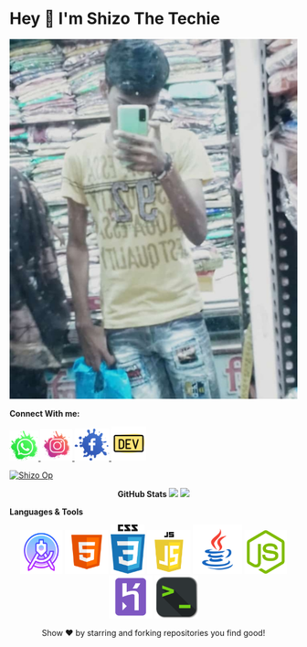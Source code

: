 
<html> 
<body>
<h1> Hey 👋 I'm Shizo The Techie </h1>
<center>
<img src='https://raw.githubusercontent.com/shizothetechie/database/main/PersonalUse/shizo-mirror-selfie%40mall.jpg'>
</center>

<p> <b>Connect With me:</b></p>
<p>
<a href="https://wa.me/919172389527"> <img src="https://raw.githubusercontent.com/shizothetechie/database/main/icon/WhatsApp.png" width="10%"> </a><a href="https://Instagram.com/shizo_the_techie"> <img src="https://raw.githubusercontent.com/shizothetechie/database/main/icon/Instagram2.png" width="11%"> </a><a href="https://www.facebook.com/profile.php?id=100077342065243"> <img src="https://raw.githubusercontent.com/shizothetechie/database/main/icon/Facebook.png" width="12%"> </a><a href="https://dev.to/shizo_the_techie"> <img src="https://raw.githubusercontent.com/shizothetechie/database/main/icon/devto.png" width="12%"> </a>
</p>

<p align="left"> <a href="https://github.com/ryo-ma/github-profile-trophy"><img src="https://github-profile-trophy.vercel.app/?username=shizothetechie" alt="Shizo Op" /></a> </p>

<p align="center">
  <b>GitHub Stats </b>
  <img src="https://github-readme-stats.vercel.app/api?username=shizothetechie&hide=stars&show_icons=true&theme=dracula&line_width=33">
  <img src="https://github-readme-stats.vercel.app/api/top-langs/?username=shizothetechie&count_private=true&theme=dracula">

</p>
 
 **Languages & Tools**
  <div align="center">
<img src="https://raw.githubusercontent.com/shizothetechie/database/main/icon/Android-studio-developer.png" width="15%">
<img src="https://raw.githubusercontent.com/shizothetechie/database/main/icon/html.png" width="15%">
<img src="https://raw.githubusercontent.com/shizothetechie/database/main/icon/css.png" width="12%">
<img src="https://raw.githubusercontent.com/shizothetechie/database/main/icon/javascript.png" width="15%">
<img src="https://raw.githubusercontent.com/shizothetechie/database/main/icon/java.png" width="17%">
<img src="https://raw.githubusercontent.com/shizothetechie/database/main/icon/nodejs.png" width="15%">
<img src="https://raw.githubusercontent.com/shizothetechie/database/main/icon/heroku.png" width="15%">
<img src="https://raw.githubusercontent.com/shizothetechie/database/main/icon/terminal.png" width="15%">
</div>
<p align="center">
    Show ❤️ by starring and forking repositories you find good!
  </p>

</body>
</html>
